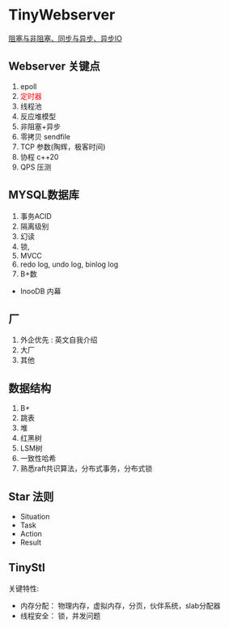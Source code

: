 # TinyWebserver 

[阻塞与非阻塞、同步与异步、异步IO](../Blog/网络/阻塞与非阻塞、同步与异步、异步IO.md)

## Webserver 关键点
1. epoll
2. <font color=red>定时器 </font>
3. 线程池
4. 反应堆模型
5. 非阻塞+异步
6. 零拷贝 sendfile
7. TCP 参数(陶辉，极客时间)
8. 协程 c++20
9. QPS 压测

## MYSQL数据库
1. 事务ACID
2. 隔离级别
3. 幻读
4. 锁,
5. MVCC
6. redo log, undo log, binlog log
7. B+数
- InooDB 内幕

## 厂
1. 外企优先 : 英文自我介绍
2. 大厂
3. 其他

## 数据结构
1. B+
2. 跳表
3. 堆
4. 红黑树
5. LSM树
6. 一致性哈希
7. 熟悉raft共识算法，分布式事务，分布式锁


## Star 法则
- Situation 
- Task
- Action
- Result


## TinyStl
关键特性:
- 内存分配： 物理内存，虚拟内存，分页，伙伴系统，slab分配器
- 线程安全： 锁，并发问题



